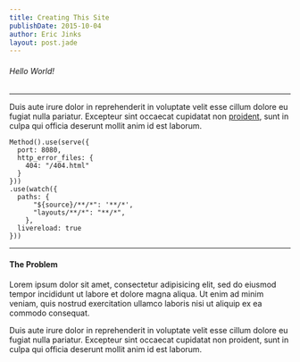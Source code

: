 ```yaml
---
title: Creating This Site
publishDate: 2015-10-04
author: Eric Jinks
layout: post.jade
---
```

###### Hello World!



*******
Duis aute irure dolor in reprehenderit in voluptate velit esse cillum dolore eu fugiat nulla pariatur. Excepteur sint occaecat cupidatat non [proident](proident), sunt in culpa qui officia deserunt mollit anim id est laborum.

    Method().use(serve({
      port: 8080,
      http_error_files: {
        404: "/404.html"
      }
    }))
    .use(watch({
      paths: {
          "${source}/**/*": '**/*',
          "layouts/**/*": "**/*",
        },
      livereload: true
    }))

***********
#### The Problem

Lorem ipsum dolor sit amet, consectetur adipisicing elit, sed do eiusmod tempor incididunt ut labore et dolore magna aliqua. Ut enim ad minim veniam, quis nostrud exercitation ullamco laboris nisi ut aliquip ex ea commodo consequat.

Duis aute irure dolor in reprehenderit in voluptate velit esse cillum dolore eu fugiat nulla pariatur. Excepteur sint occaecat cupidatat non proident, sunt in culpa qui officia deserunt mollit anim id est laborum.
